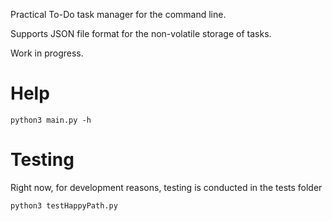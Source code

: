 Practical To-Do task manager for the command line.

Supports JSON file format for the non-volatile storage of tasks.

Work in progress.


# Help  
    python3 main.py -h

# Testing
Right now, for development reasons, testing is conducted in the tests folder  
    
    python3 testHappyPath.py
